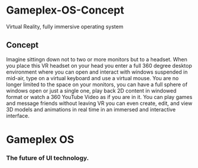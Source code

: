 # Gameplex-OS-Concept
Virtual Reality, fully immersive operating system


## Concept
 Imagine sittingn down not to two or more monitors but to a headset. When you place this VR headset on your head you enter a full 360 degree desktop environment where you can open and interact with windows suspended in mid-air, type on a virtual keyboard and use a virtual mouse. You are no longer limited to the space on your monitors, you can have a full sphere of windows open or just a single one, play back 2D content in windowed format or watch a 360 YouTube Video as if you are in it. You can play games and message friends without leaving VR you can even create, edit, and view 3D models and animations in real time in an immersed and interactive interface.
 
# Gameplex OS
### The future of UI technology.
